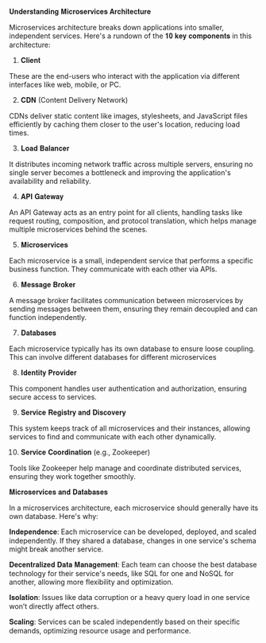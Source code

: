 𝐔𝐧𝐝𝐞𝐫𝐬𝐭𝐚𝐧𝐝𝐢𝐧𝐠 𝐌𝐢𝐜𝐫𝐨𝐬𝐞𝐫𝐯𝐢𝐜𝐞𝐬 𝐀𝐫𝐜𝐡𝐢𝐭𝐞𝐜𝐭𝐮𝐫𝐞

Microservices architecture breaks down applications into smaller, independent services. Here's a rundown of the 𝟏𝟎 𝐤𝐞𝐲 𝐜𝐨𝐦𝐩𝐨𝐧𝐞𝐧𝐭𝐬 in this architecture:

1. 𝐂𝐥𝐢𝐞𝐧𝐭

These are the end-users who interact with the application via different interfaces like web, mobile, or PC.

2. 𝐂𝐃𝐍 (Content Delivery Network)

CDNs deliver static content like images, stylesheets, and JavaScript files efficiently by caching them closer to the user's location, reducing load times.

3. 𝐋𝐨𝐚𝐝 𝐁𝐚𝐥𝐚𝐧𝐜𝐞𝐫

It distributes incoming network traffic across multiple servers, ensuring no single server becomes a bottleneck and improving the application's availability and reliability.

4. 𝐀𝐏𝐈 𝐆𝐚𝐭𝐞𝐰𝐚𝐲

An API Gateway acts as an entry point for all clients, handling tasks like request routing, composition, and protocol translation, which helps manage multiple microservices behind the scenes.

5. 𝐌𝐢𝐜𝐫𝐨𝐬𝐞𝐫𝐯𝐢𝐜𝐞𝐬

Each microservice is a small, independent service that performs a specific business function. They communicate with each other via APIs. 

6. 𝐌𝐞𝐬𝐬𝐚𝐠𝐞 𝐁𝐫𝐨𝐤𝐞𝐫

A message broker facilitates communication between microservices by sending messages between them, ensuring they remain decoupled and can function independently.

7. 𝐃𝐚𝐭𝐚𝐛𝐚𝐬𝐞𝐬

Each microservice typically has its own database to ensure loose coupling. This can involve different databases for different microservices

8. 𝐈𝐝𝐞𝐧𝐭𝐢𝐭𝐲 𝐏𝐫𝐨𝐯𝐢𝐝𝐞𝐫

This component handles user authentication and authorization, ensuring secure access to services.

9. 𝐒𝐞𝐫𝐯𝐢𝐜𝐞 𝐑𝐞𝐠𝐢𝐬𝐭𝐫𝐲 𝐚𝐧𝐝 𝐃𝐢𝐬𝐜𝐨𝐯𝐞𝐫𝐲

This system keeps track of all microservices and their instances, allowing services to find and communicate with each other dynamically.

10. 𝐒𝐞𝐫𝐯𝐢𝐜𝐞 𝐂𝐨𝐨𝐫𝐝𝐢𝐧𝐚𝐭𝐢𝐨𝐧 (e.g., Zookeeper)

Tools like Zookeeper help manage and coordinate distributed services, ensuring they work together smoothly.


𝐌𝐢𝐜𝐫𝐨𝐬𝐞𝐫𝐯𝐢𝐜𝐞𝐬 𝐚𝐧𝐝 𝐃𝐚𝐭𝐚𝐛𝐚𝐬𝐞𝐬

In a microservices architecture, each microservice should generally have its own database. Here's why:

𝐈𝐧𝐝𝐞𝐩𝐞𝐧𝐝𝐞𝐧𝐜𝐞: Each microservice can be developed, deployed, and scaled independently. If they shared a database, changes in one service's schema might break another service.

𝐃𝐞𝐜𝐞𝐧𝐭𝐫𝐚𝐥𝐢𝐳𝐞𝐝 𝐃𝐚𝐭𝐚 𝐌𝐚𝐧𝐚𝐠𝐞𝐦𝐞𝐧𝐭: Each team can choose the best database technology for their service's needs, like SQL for one and NoSQL for another, allowing more flexibility and optimization.

𝐈𝐬𝐨𝐥𝐚𝐭𝐢𝐨𝐧: Issues like data corruption or a heavy query load in one service won’t directly affect others.

𝐒𝐜𝐚𝐥𝐢𝐧𝐠: Services can be scaled independently based on their specific demands, optimizing resource usage and performance.